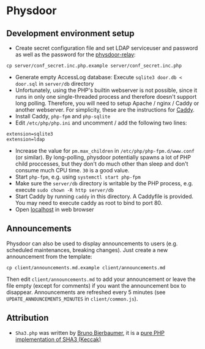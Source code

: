 # Physdoor
## Development environment setup
* Create secret configuration file and set LDAP serviceuser and password as well as the password for the [physdoor-relay](https://github.com/physcip/physdoor-relay):
```
cp server/conf_secret.inc.php.example server/conf_secret.inc.php
```
* Generate empty AccessLog database: Execute `sqlite3 door.db < door.sql` in `server/db` directory
* Unfortunately, using the PHP's builtin webserver is not possible, since it runs in only one single-threaded process and therefore doesn't support long polling. Therefore, you will need to setup Apache / nginx / Caddy or another webserver. For simplicity, these are the instructions for [Caddy](https://caddyserver.com/).
* Install Caddy, `php-fpm` and `php-sqlite`
* Edit `/etc/php/php.ini` and uncomment / add the following two lines:
```
extension=sqlite3
extension=ldap
```
* Increase the value for `pm.max_children` in `/etc/php/php-fpm.d/www.conf` (or similar). By long-polling, physdoor potentially spawns a lot of PHP child proccesses, but they don't do much other than sleep and don't consume much CPU time. `30` is a good value.
* Start `php-fpm`, e.g. using `systemctl start php-fpm`
* Make sure the `server/db` directory is writable by the PHP process, e.g. execute `sudo chown -R http server/db`
* Start Caddy by running `caddy` in this directory. A Caddyfile is provided. You may need to execute caddy as root to bind to port 80.
* Open [localhost](http://localhost) in web browser

## Announcements
Physdoor can also be used to display announcements to users (e.g. scheduled maintenances, breaking changes). Just create a new announcement from the template:
```
cp client/announcements.md.example client/announcements.md
```
Then edit `client/announcements.md` to add your announcement or leave the file empty (except for comments) if you want the announcement box to disappear. Announcements are refreshed every 5 minutes (see `UPDATE_ANNOUNCEMENTS_MINUTES` in `client/common.js`).

## Attribution
* `Sha3.php` was written by [Bruno Bierbaumer](https://github.com/0xbb), it is a [pure PHP implementation of SHA3 (Keccak)](https://github.com/0xbb/php-sha3)
